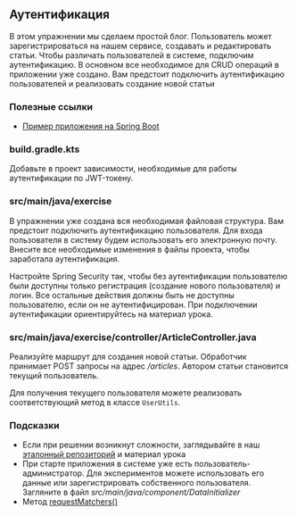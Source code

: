 ## Аутентификация

В этом упражнении мы сделаем простой блог. Пользователь может зарегистрироваться на нашем сервисе, создавать и редактировать статьи. Чтобы различать пользователей в системе, подключим аутентификацию. В основном все необходимое для CRUD операций в приложении уже создано. Вам предстоит подключить аутентификацию пользователей и реализовать создание новой статьи

### Полезные ссылки

* [Пример приложения на Spring Boot](https://github.com/hexlet-components/java-spring-blog/tree/main)

### build.gradle.kts

Добавьте в проект зависимости, необходимые для работы аутентификации по JWT-токену.

### src/main/java/exercise

В упражнении уже создана вся необходимая файловая структура. Вам предстоит подключить аутентификацию пользователя. Для входа пользователя в систему будем использовать его электронную почту. Внесите все необходимые изменения в файлы проекта, чтобы заработала аутентификация.

Настройте Spring Security так, чтобы без аутентификации пользователю были доступны только регистрация (создание нового пользователя) и логин. Все остальные действия должны быть не доступны пользователю, если он не аутентифицирован. При подключении аутентификации ориентируйтесь на материал урока.

### src/main/java/exercise/controller/ArticleController.java

Реализуйте маршрут для создания новой статьи. Обработчик принимает POST запросы на адрес */articles*. Автором статьи становится текущий пользователь.

Для получения текущего пользователя можете реализовать соответствующий метод в классе `UserUtils`.

### Подсказки

* Если при решении возникнут сложности, заглядывайте в наш [эталонный репозиторий](https://github.com/hexlet-components/java-spring-blog/tree/main) и материал урока
* При старте приложения в системе уже есть пользователь-администратор. Для экспериментов можете использовать его данные или зарегистрировать собственного пользователя. Загляните в файл *src/main/java/component/DataInitializer*
* Метод [requestMatchers()](https://docs.spring.io/spring-security/site/docs/current/api/org/springframework/security/config/annotation/web/AbstractRequestMatcherRegistry.html#requestMatchers(org.springframework.http.HttpMethod,java.lang.String...))
